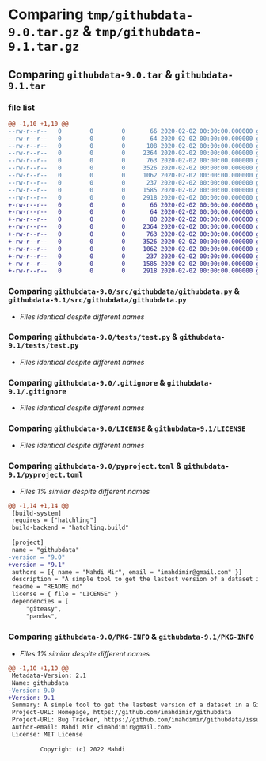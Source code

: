 # Comparing `tmp/githubdata-9.0.tar.gz` & `tmp/githubdata-9.1.tar.gz`

## Comparing `githubdata-9.0.tar` & `githubdata-9.1.tar`

### file list

```diff
@@ -1,10 +1,10 @@
--rw-r--r--   0        0        0       66 2020-02-02 00:00:00.000000 githubdata-9.0/.gitattributes
--rw-r--r--   0        0        0       64 2020-02-02 00:00:00.000000 githubdata-9.0/requirements.txt
--rw-r--r--   0        0        0      108 2020-02-02 00:00:00.000000 githubdata-9.0/src/githubdata/__init__.py
--rw-r--r--   0        0        0     2364 2020-02-02 00:00:00.000000 githubdata-9.0/src/githubdata/githubdata.py
--rw-r--r--   0        0        0      763 2020-02-02 00:00:00.000000 githubdata-9.0/tests/test.py
--rw-r--r--   0        0        0     3526 2020-02-02 00:00:00.000000 githubdata-9.0/.gitignore
--rw-r--r--   0        0        0     1062 2020-02-02 00:00:00.000000 githubdata-9.0/LICENSE
--rw-r--r--   0        0        0      237 2020-02-02 00:00:00.000000 githubdata-9.0/README.md
--rw-r--r--   0        0        0     1585 2020-02-02 00:00:00.000000 githubdata-9.0/pyproject.toml
--rw-r--r--   0        0        0     2918 2020-02-02 00:00:00.000000 githubdata-9.0/PKG-INFO
+-rw-r--r--   0        0        0       66 2020-02-02 00:00:00.000000 githubdata-9.1/.gitattributes
+-rw-r--r--   0        0        0       64 2020-02-02 00:00:00.000000 githubdata-9.1/requirements.txt
+-rw-r--r--   0        0        0       80 2020-02-02 00:00:00.000000 githubdata-9.1/src/githubdata/__init__.py
+-rw-r--r--   0        0        0     2364 2020-02-02 00:00:00.000000 githubdata-9.1/src/githubdata/githubdata.py
+-rw-r--r--   0        0        0      763 2020-02-02 00:00:00.000000 githubdata-9.1/tests/test.py
+-rw-r--r--   0        0        0     3526 2020-02-02 00:00:00.000000 githubdata-9.1/.gitignore
+-rw-r--r--   0        0        0     1062 2020-02-02 00:00:00.000000 githubdata-9.1/LICENSE
+-rw-r--r--   0        0        0      237 2020-02-02 00:00:00.000000 githubdata-9.1/README.md
+-rw-r--r--   0        0        0     1585 2020-02-02 00:00:00.000000 githubdata-9.1/pyproject.toml
+-rw-r--r--   0        0        0     2918 2020-02-02 00:00:00.000000 githubdata-9.1/PKG-INFO
```

### Comparing `githubdata-9.0/src/githubdata/githubdata.py` & `githubdata-9.1/src/githubdata/githubdata.py`

 * *Files identical despite different names*

### Comparing `githubdata-9.0/tests/test.py` & `githubdata-9.1/tests/test.py`

 * *Files identical despite different names*

### Comparing `githubdata-9.0/.gitignore` & `githubdata-9.1/.gitignore`

 * *Files identical despite different names*

### Comparing `githubdata-9.0/LICENSE` & `githubdata-9.1/LICENSE`

 * *Files identical despite different names*

### Comparing `githubdata-9.0/pyproject.toml` & `githubdata-9.1/pyproject.toml`

 * *Files 1% similar despite different names*

```diff
@@ -1,14 +1,14 @@
 [build-system]
 requires = ["hatchling"]
 build-backend = "hatchling.build"
 
 [project]
 name = "githubdata"
-version = "9.0"
+version = "9.1"
 authors = [{ name = "Mahdi Mir", email = "imahdimir@gmail.com" }]
 description = "A simple tool to get the lastest version of a dataset in a Github repository"
 readme = "README.md"
 license = { file = "LICENSE" }
 dependencies = [
     "giteasy",
     "pandas",
```

### Comparing `githubdata-9.0/PKG-INFO` & `githubdata-9.1/PKG-INFO`

 * *Files 1% similar despite different names*

```diff
@@ -1,10 +1,10 @@
 Metadata-Version: 2.1
 Name: githubdata
-Version: 9.0
+Version: 9.1
 Summary: A simple tool to get the lastest version of a dataset in a Github repository
 Project-URL: Homepage, https://github.com/imahdimir/githubdata
 Project-URL: Bug Tracker, https://github.com/imahdimir/githubdata/issues
 Author-email: Mahdi Mir <imahdimir@gmail.com>
 License: MIT License
         
         Copyright (c) 2022 Mahdi
```

